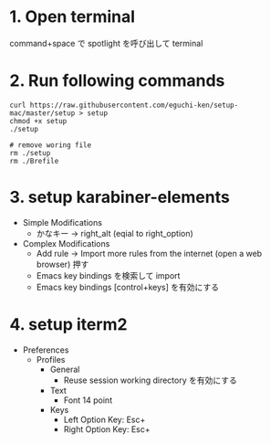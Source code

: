# 1. Open terminal
command+space で spotlight を呼び出して terminal

# 2. Run following commands

```
curl https://raw.githubusercontent.com/eguchi-ken/setup-mac/master/setup > setup
chmod +x setup
./setup

# remove woring file
rm ./setup
rm ./Brefile
```

# 3. setup karabiner-elements
- Simple Modifications
  - かなキー -> right_alt (eqial to right_option)
- Complex Modifications
  - Add rule -> Import more rules from the internet (open a web browser) 押す
  - Emacs key bindings を検索して import
  - Emacs key bindings [control+keys] を有効にする

# 4. setup iterm2
- Preferences
  - Profiles
    - General
      - Reuse session working directory を有効にする
    - Text
      - Font 14 point
    - Keys
      - Left Option Key: Esc+
      - Right Option Key: Esc+
